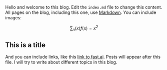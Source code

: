 Hello and welcome to this blog. Edit the `index.md` file to change this content. All pages on the blog, including this one, use [Markdown](https://guides.github.com/features/mastering-markdown/). You can include images:

$$
\sum_n (x)
\begin{equation}
  f(x) = x^2
\end{equation}
$$

## This is a title

And you can include links, like this [link to fast.ai](https://www.fast.ai). Posts will appear after this file. 
I will try to write about different topics in this blog.
